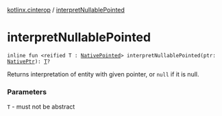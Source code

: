 [kotlinx.cinterop](index.md) / [interpretNullablePointed](./interpret-nullable-pointed.md)

# interpretNullablePointed

`inline fun <reified T : `[`NativePointed`](-native-pointed/index.md)`> interpretNullablePointed(ptr: `[`NativePtr`](-native-ptr.md)`): `[`T`](interpret-nullable-pointed.md#T)`?`

Returns interpretation of entity with given pointer, or `null` if it is null.

### Parameters

`T` - must not be abstract